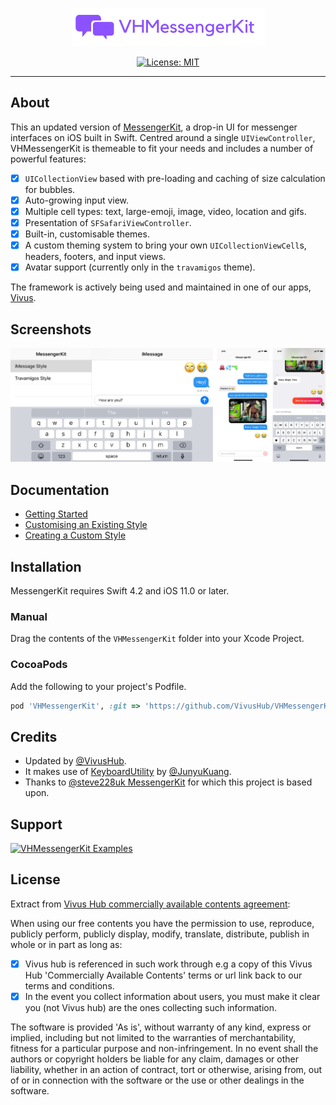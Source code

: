 <p align="center">
    <img src="readme-resources/VHMessengerKit.png" style="max-height: 61px;" alt="VHMessengerKit for iOS">
</p>

<p align="center">
    <a href="https://opensource.org/licenses/MIT">
        <img src="https://img.shields.io/badge/License-MIT-yellow.svg" alt="License: MIT">
    </a>
</p>

---

## About

This an updated version of [MessengerKit](https://github.com/steve228uk/MessengerKit), a drop-in UI for messenger interfaces on iOS built in Swift. Centred around a single `UIViewController`, VHMessengerKit is themeable to fit your needs and includes a number of powerful features:

- [x] `UICollectionView` based with pre-loading and caching of size calculation for bubbles.
- [x] Auto-growing input view.
- [x] Multiple cell types: text, large-emoji, image, video, location and gifs.
- [x] Presentation of `SFSafariViewController`.
- [x] Built-in, customisable themes.
- [x] A custom theming system to bring your own `UICollectionViewCell`s, headers, footers, and input views.
- [x] Avatar support (currently only in the `travamigos` theme).

The framework is actively being used and maintained in one of our apps, [Vivus](http://vivushub.com/?adFor=social&ref=github).

## Screenshots

<p align="center">
    <img src="readme-resources/screenshots/examples.png" alt="VHMessengerKit Examples">
</p>

## Documentation

- [Getting Started](https://github.com/VivusHub/VHMessengerKit/wiki/Getting-Started)
- [Customising an Existing Style](https://github.com/VivusHub/VHMessengerKit/wiki/Customising-an-Existing-Style)
- [Creating a Custom Style](https://github.com/VivusHub/VHMessengerKit/wiki/Creating-a-Custom-Style)

## Installation

MessengerKit requires Swift 4.2 and iOS 11.0 or later.

### Manual

Drag the contents of the `VHMessengerKit` folder into your Xcode Project.

### CocoaPods

Add the following to your project's Podfile.

```ruby
pod 'VHMessengerKit', :git => 'https://github.com/VivusHub/VHMessengerKit'
```

## Credits

* Updated by [@VivusHub](https://twitter.com/vivushub).
* It makes use of [KeyboardUtility](https://github.com/JunyuKuang/KeyboardUtility) by [@JunyuKuang](https://github.com/JunyuKuang).
* Thanks to [@steve228uk MessengerKit](https://github.com/steve228uk/MessengerKit) for which this project is based upon.

## Support
<a href="https://www.buymeacoffee.com/VivusHub">
    <img src="https://www.buymeacoffee.com/assets/img/guidelines/download-assets-2.svg" alt="VHMessengerKit Examples">
</a>

## License
Extract from [Vivus Hub commercially available contents agreement](https://www.vivushub.com/vivus/interface/terms):


When using our free contents you have the permission to use, reproduce, publicly perform, publicly display, modify, translate, distribute, publish in whole or in part as long as:

- [x] Vivus hub is referenced in such work through e.g a copy of this Vivus Hub 'Commercially Available Contents' terms or url link back to our terms and conditions.
- [x] In the event you collect information about users, you must make it clear you (not Vivus hub) are the ones collecting such information.

The software is provided 'As is', without warranty of any kind, express or implied, including but not limited to the warranties of merchantability, fitness for a particular purpose and non-infringement. In no event shall the authors or copyright holders be liable for any claim, damages or other liability, whether in an action of contract, tort or otherwise, arising from, out of or in connection with the software or the use or other dealings in the software.
